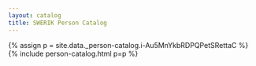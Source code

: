 ```yaml
---
layout: catalog
title: SWERIK Person Catalog
---
```

{% assign p = site.data._person-catalog.i-Au5MnYkbRDPQPetSRettaC %}
{% include person-catalog.html p=p %}

